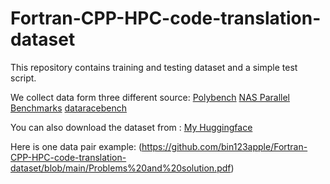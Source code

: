 # Fortran-CPP-HPC-code-translation-dataset

This repository contains training and testing dataset and a simple test script.

We collect data form three different source: 
[Polybench](https://web.cse.ohio-state.edu/~pouchet.2/software/polybench/)
[NAS Parallel Benchmarks](https://www.nas.nasa.gov/software/npb.html)
[dataracebench](https://github.com/LLNL/dataracebench)

You can also download the dataset from : [My Huggingface](https://huggingface.co/datasets/Bin12345/HPC_Fortran_CPP)

Here is one data pair example:
(https://github.com/bin123apple/Fortran-CPP-HPC-code-translation-dataset/blob/main/Problems%20and%20solution.pdf)
